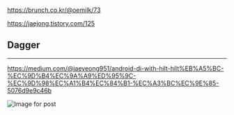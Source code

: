 https://brunch.co.kr/@oemilk/73

https://jaejong.tistory.com/125

## Dagger



----

https://medium.com/@jaeyeong951/android-di-with-hilt-hilt%EB%A5%BC-%EC%9D%B4%EC%9A%A9%ED%95%9C-%EC%9D%98%EC%A1%B4%EC%84%B1-%EC%A3%BC%EC%9E%85-5076d9e9c46b

![Image for post](https://miro.medium.com/max/10558/1*crqOJ-Z80fauzV9zLwQ1iA.png)